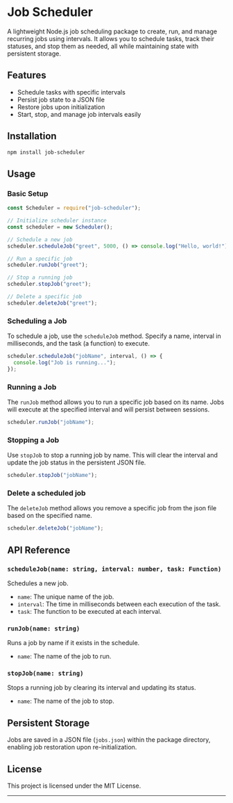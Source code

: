 # Job Scheduler

A lightweight Node.js job scheduling package to create, run, and manage recurring jobs using intervals. It allows you to schedule tasks, track their statuses, and stop them as needed, all while maintaining state with persistent storage.

## Features

- Schedule tasks with specific intervals
- Persist job state to a JSON file
- Restore jobs upon initialization
- Start, stop, and manage job intervals easily

## Installation

```bash
npm install job-scheduler
```

## Usage

### Basic Setup

```javascript
const Scheduler = require("job-scheduler");

// Initialize scheduler instance
const scheduler = new Scheduler();

// Schedule a new job
scheduler.scheduleJob("greet", 5000, () => console.log("Hello, world!"));

// Run a specific job
scheduler.runJob("greet");

// Stop a running job
scheduler.stopJob("greet");

// Delete a specific job
scheduler.deleteJob("greet");
```

### Scheduling a Job

To schedule a job, use the `scheduleJob` method. Specify a name, interval in milliseconds, and the task (a function) to execute.

```javascript
scheduler.scheduleJob("jobName", interval, () => {
  console.log("Job is running...");
});
```

### Running a Job

The `runJob` method allows you to run a specific job based on its name. Jobs will execute at the specified interval and will persist between sessions.

```javascript
scheduler.runJob("jobName");
```

### Stopping a Job

Use `stopJob` to stop a running job by name. This will clear the interval and update the job status in the persistent JSON file.

```javascript
scheduler.stopJob("jobName");
```

### Delete a scheduled job

The `deleteJob` method allows you remove a specific job from the json file based on the specified name.

```javascript
scheduler.deleteJob("jobName");
```

## API Reference

### `scheduleJob(name: string, interval: number, task: Function)`

Schedules a new job.

- `name`: The unique name of the job.
- `interval`: The time in milliseconds between each execution of the task.
- `task`: The function to be executed at each interval.

### `runJob(name: string)`

Runs a job by name if it exists in the schedule.

- `name`: The name of the job to run.

### `stopJob(name: string)`

Stops a running job by clearing its interval and updating its status.

- `name`: The name of the job to stop.

## Persistent Storage

Jobs are saved in a JSON file (`jobs.json`) within the package directory, enabling job restoration upon re-initialization.

## License

This project is licensed under the MIT License.

---
